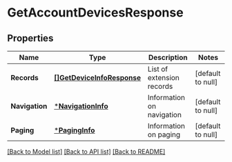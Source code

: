 # GetAccountDevicesResponse

## Properties
Name | Type | Description | Notes
------------ | ------------- | ------------- | -------------
**Records** | [**[]GetDeviceInfoResponse**](GetDeviceInfoResponse.md) | List of extension records | [default to null]
**Navigation** | [***NavigationInfo**](NavigationInfo.md) | Information on navigation | [default to null]
**Paging** | [***PagingInfo**](PagingInfo.md) | Information on paging | [default to null]

[[Back to Model list]](../README.md#documentation-for-models) [[Back to API list]](../README.md#documentation-for-api-endpoints) [[Back to README]](../README.md)


